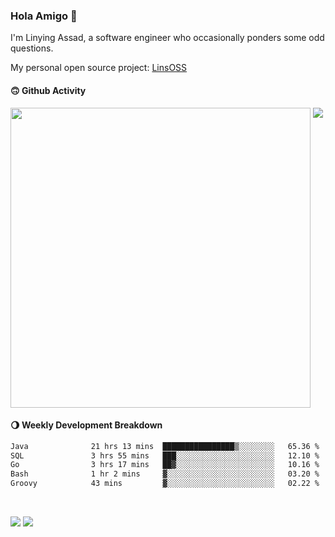 ### Hola Amigo 🤣   

I'm Linying Assad, a software engineer who occasionally ponders some odd questions.  

My personal open source project: [LinsOSS](https://github.com/linsoss)
 
#### 🙃 Github Activity 
<div>
  <img src="https://github-readme-stats.vercel.app/api?username=al-assad&show_icons=true" align="top" style="display: inline-block;" width="480"/>
  <img src="https://github-readme-stats.vercel.app/api/top-langs/?username=al-assad&hide=css,html&langs_count=8&layout=compact" align="top" style="display: inline-block;"/>
</div>

#### 🌖 Weekly Development Breakdown
<!--START_SECTION:waka-->

```txt
Java              21 hrs 13 mins  ████████████████▒░░░░░░░░   65.36 %
SQL               3 hrs 55 mins   ███░░░░░░░░░░░░░░░░░░░░░░   12.10 %
Go                3 hrs 17 mins   ██▓░░░░░░░░░░░░░░░░░░░░░░   10.16 %
Bash              1 hr 2 mins     ▓░░░░░░░░░░░░░░░░░░░░░░░░   03.20 %
Groovy            43 mins         ▓░░░░░░░░░░░░░░░░░░░░░░░░   02.22 %
```

<!--END_SECTION:waka-->

<br>

<a href="https://twitter.com/assad_lin"><img src="https://img.shields.io/badge/Twitter-@assad__lin-blue?style=flat&logo=twitter" /></a>
<a href="https://al-assad.github.io"><img src="https://img.shields.io/badge/Blogs-Linying_Assad's_Blog-yellow?style=flat&logo=github" /></a>

